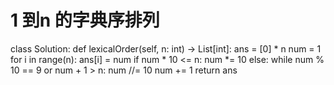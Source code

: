 

# 1 到n 的字典序排列
class Solution:
    def lexicalOrder(self, n: int) -> List[int]:
        ans = [0] * n
        num = 1
        for i in range(n):
            ans[i] = num
            if num * 10 <= n:
                num *= 10
            else:
                while num % 10 == 9 or num + 1 > n:
                    num //= 10
                num += 1
        return ans
